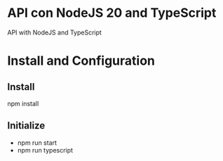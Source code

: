 # API con NodeJS 20 and TypeScript
API with NodeJS and TypeScript

# Install and Configuration
## Install
npm install
## Initialize
- npm run start
- npm run typescript
